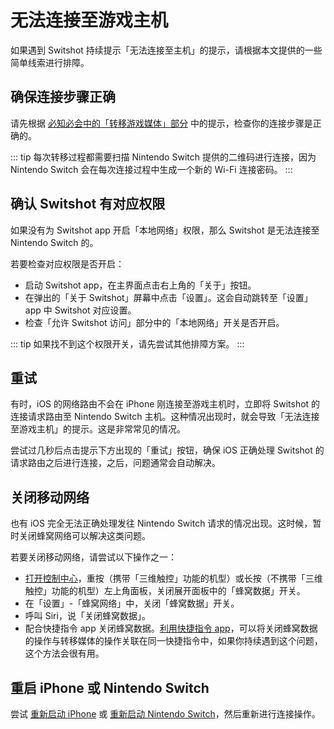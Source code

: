# 无法连接至游戏主机

如果遇到 Switshot 持续提示「无法连接至主机」的提示，请根据本文提供的一些简单线索进行排障。

## 确保连接步骤正确

请先根据 [必知必会中的「转移游戏媒体」部分](/zh-cn/basic/transfer.md) 中的提示，检查你的连接步骤是正确的。

::: tip
每次转移过程都需要扫描 Nintendo Switch 提供的二维码进行连接，因为 Nintendo Switch 会在每次连接过程中生成一个新的 Wi-Fi 连接密码。
:::

## 确认 Switshot 有对应权限

如果没有为 Switshot app 开启「本地网络」权限，那么 Switshot 是无法连接至 Nintendo Switch 的。

若要检查对应权限是否开启：

- 启动 Switshot app，在主界面点击右上角的「关于」按钮。
- 在弹出的「关于 Switshot」屏幕中点击「设置」。这会自动跳转至「设置」app 中 Switshot 对应设置。
- 检查「允许 Switshot 访问」部分中的「本地网络」开关是否开启。

::: tip
如果找不到这个权限开关，请先尝试其他排障方案。
:::

## 重试

有时，iOS 的网络路由不会在 iPhone 刚连接至游戏主机时，立即将 Switshot 的连接请求路由至 Nintendo Switch 主机。这种情况出现时，就会导致「无法连接至游戏主机」的提示。这是非常常见的情况。

尝试过几秒后点击提示下方出现的「重试」按钮，确保 iOS 正确处理 Switshot 的请求路由之后进行连接，之后，问题通常会自动解决。

## 关闭移动网络

也有 iOS 完全无法正确处理发往 Nintendo Switch 请求的情况出现。这时候，暂时关闭蜂窝网络可以解决这类问题。

若要关闭移动网络，请尝试以下操作之一：

- [打开控制中心](https://support.apple.com/zh-cn/HT202769)，重按（携带「三维触控」功能的机型）或长按（不携带「三维触控」功能的机型）左上角面板，关闭展开面板中的「蜂窝数据」开关。
- 在「设置」-「蜂窝网络」中，关闭「蜂窝数据」开关。
- 呼叫 Siri，说「关闭蜂窝数据」。
- 配合快捷指令 app 关闭蜂窝数据。[利用快捷指令 app](/zh-cn/basic/shortcut.md)，可以将关闭蜂窝数据的操作与转移媒体的操作关联在同一快捷指令中，如果你持续遇到这个问题，这个方法会很有用。

## 重启 iPhone 或 Nintendo Switch

尝试 [重新启动 iPhone](https://support.apple.com/zh-cn/HT201559) 或 [重新启动 Nintendo Switch](https://www.youtube.com/watch?v=2dACFDmgXDo)，然后重新进行连接操作。